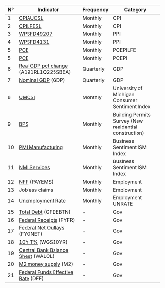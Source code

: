 | **N°** | **Indicator**                                                                                        |**Frequency**| **Category**                                           |
|--------|------------------------------------------------------------------------------------------------------|-------------|--------------------------------------------------------|
| 1      | [CPIAUCSL](https://fred.stlouisfed.org/series/CPIAUCSL)                                              | Monthly     | CPI                                                    |
| 2      | [CPILFESL](https://fred.stlouisfed.org/series/CPILFESL)                                              | Monthly     | CPI                                                    |
| 3      | [WPSFD49207](https://fred.stlouisfed.org/series/WPSFD49207)                                          | Monthly     | PPI                                                    |
| 4      | [WPSFD4131](https://fred.stlouisfed.org/series/WPSFD4131)                                            | Monthly     | PPI                                                    |
| 5      | [PCE](https://fred.stlouisfed.org/series/PCEPILFE)                                                   | Monthly     | PCEPILFE                                               |
| 5      | [PCE](https://fred.stlouisfed.org/series/PCEPI)                                                      | Monthly     | PCEPI                                                  |
| 6      | [Real GDP pct change](https://fred.stlouisfed.org/series/A191RL1Q225SBEA) (A191RL1Q225SBEA)          | Quarterly   | GDP                                                    |
| 7      | [Nominal GDP](https://fred.stlouisfed.org/series/GDP) (GDP)                                          | Quarterly   | GDP                                                    |
| 8      | [UMCSI](https://data.sca.isr.umich.edu/data-archive/mine.php)                                        | Monthly     | University of Michigan Consumer Sentiment Index        |
| 9      | [BPS](https://www.census.gov/econ/currentdata/)                                                      | Monthly     | Building Permits Survey (New residential construction) |
| 10     | [PMI Manufacturing](https://www.investing.com/economic-calendar/ism-manufacturing-pmi-173)           | Monthly     | Business Sentiment ISM Index                           |
| 11     | [NMI Services](https://www.investing.com/economic-calendar/ism-non-manufacturing-pmi-176)            | Monthly     | Business Sentiment ISM Index                           |
| 12     | [NFP](https://fred.stlouisfed.org/series/PAYEMS) (PAYEMS)                                            | Monthly     | Employment                                             |
| 13     | [Jobless claims]()                                                                                   | Monthly     | Employment                                             |
| 14     | [Unemployment Rate](https://fred.stlouisfed.org/series/UNRATE)                                       | Monthly     | Employment  UNRATE                                     |
| 15     | [Total Debt](https://fred.stlouisfed.org/series/GFDEBTN) (GFDEBTN)                                   | -           | Gov                                                    | 
| 16     | [Federal Receipts](https://fred.stlouisfed.org/series/FYFR) (FYFR)                                   | -           | Gov                                                    |
| 17     | [Federal Net Outlays](https://fred.stlouisfed.org/series/FYONET) (FYONET)                            | -           | Gov                                                    |
| 18     | [10Y T%](https://fred.stlouisfed.org/series/WGS10YR) (WGS10YR)                                       | -           | Gov                                                    |
| 19     | [Central Bank Balance Sheet](https://fred.stlouisfed.org/series/WALCL) (WALCL)                       | -           | Gov                                                    |
| 20     | [M2 money supply](https://fred.stlouisfed.org/series/M2) (M2)                                        | -           | Gov                                                    |
| 21     | [Federal Funds Effective Rate](https://fred.stlouisfed.org/series/DFF) (DFF)                         | -           | Gov                                                    |